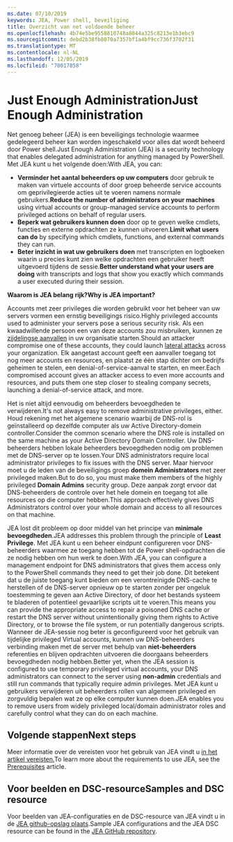 ```yaml
---
ms.date: 07/10/2019
keywords: JEA, Power shell, beveiliging
title: Overzicht van net voldoende beheer
ms.openlocfilehash: 4b74e5be9558810748a8844a325c8213e1b3ebc9
ms.sourcegitcommit: debd2b38fb8070a7357bf1a4bf9cc736f3702f31
ms.translationtype: MT
ms.contentlocale: nl-NL
ms.lasthandoff: 12/05/2019
ms.locfileid: "70017858"
---
```

# <a name="just-enough-administration"></a><span data-ttu-id="74305-103">Just Enough Administration</span><span class="sxs-lookup"><span data-stu-id="74305-103">Just Enough Administration</span></span>

<span data-ttu-id="74305-104">Net genoeg beheer (JEA) is een beveiligings technologie waarmee gedelegeerd beheer kan worden ingeschakeld voor alles dat wordt beheerd door Power shell.</span><span class="sxs-lookup"><span data-stu-id="74305-104">Just Enough Administration (JEA) is a security technology that enables delegated administration for anything managed by PowerShell.</span></span> <span data-ttu-id="74305-105">Met JEA kunt u het volgende doen:</span><span class="sxs-lookup"><span data-stu-id="74305-105">With JEA, you can:</span></span>

- <span data-ttu-id="74305-106">**Verminder het aantal beheerders op uw computers** door gebruik te maken van virtuele accounts of door groep beheerde service accounts om geprivilegieerde acties uit te voeren namens normale gebruikers.</span><span class="sxs-lookup"><span data-stu-id="74305-106">**Reduce the number of administrators on your machines** using virtual accounts or group-managed service accounts to perform privileged actions on behalf of regular users.</span></span>
- <span data-ttu-id="74305-107">**Beperk wat gebruikers kunnen doen** door op te geven welke cmdlets, functies en externe opdrachten ze kunnen uitvoeren.</span><span class="sxs-lookup"><span data-stu-id="74305-107">**Limit what users can do** by specifying which cmdlets, functions, and external commands they can run.</span></span>
- <span data-ttu-id="74305-108">**Beter inzicht in wat uw gebruikers doen** met transcripten en logboeken waarin u precies kunt zien welke opdrachten een gebruiker heeft uitgevoerd tijdens de sessie.</span><span class="sxs-lookup"><span data-stu-id="74305-108">**Better understand what your users are doing** with transcripts and logs that show you exactly which commands a user executed during their session.</span></span>

<span data-ttu-id="74305-109">**Waarom is JEA belang rijk?**</span><span class="sxs-lookup"><span data-stu-id="74305-109">**Why is JEA important?**</span></span>

<span data-ttu-id="74305-110">Accounts met zeer privileges die worden gebruikt voor het beheer van uw servers vormen een ernstig beveiligings risico.</span><span class="sxs-lookup"><span data-stu-id="74305-110">Highly privileged accounts used to administer your servers pose a serious security risk.</span></span> <span data-ttu-id="74305-111">Als een kwaadwillende persoon een van deze accounts zou misbruiken, kunnen ze [zijdelingse aanvallen](https://aka.ms/pth) in uw organisatie starten.</span><span class="sxs-lookup"><span data-stu-id="74305-111">Should an attacker compromise one of these accounts, they could launch [lateral attacks](https://aka.ms/pth) across your organization.</span></span> <span data-ttu-id="74305-112">Elk aangetast account geeft een aanvaller toegang tot nog meer accounts en resources, en plaatst ze één stap dichter om bedrijfs geheimen te stelen, een denial-of-service-aanval te starten, en meer.</span><span class="sxs-lookup"><span data-stu-id="74305-112">Each compromised account gives an attacker access to even more accounts and resources, and puts them one step closer to stealing company secrets, launching a denial-of-service attack, and more.</span></span>

<span data-ttu-id="74305-113">Het is niet altijd eenvoudig om beheerders bevoegdheden te verwijderen.</span><span class="sxs-lookup"><span data-stu-id="74305-113">It's not always easy to remove administrative privileges, either.</span></span> <span data-ttu-id="74305-114">Houd rekening met het algemene scenario waarbij de DNS-rol is geïnstalleerd op dezelfde computer als uw Active Directory-domein controller.</span><span class="sxs-lookup"><span data-stu-id="74305-114">Consider the common scenario where the DNS role is installed on the same machine as your Active Directory Domain Controller.</span></span> <span data-ttu-id="74305-115">Uw DNS-beheerders hebben lokale beheerders bevoegdheden nodig om problemen met de DNS-server op te lossen.</span><span class="sxs-lookup"><span data-stu-id="74305-115">Your DNS administrators require local administrator privileges to fix issues with the DNS server.</span></span> <span data-ttu-id="74305-116">Maar hiervoor moet u de leden van de beveiligings groep **domein Administrators** met zeer privileged maken.</span><span class="sxs-lookup"><span data-stu-id="74305-116">But to do so, you must make them members of the highly privileged **Domain Admins** security group.</span></span> <span data-ttu-id="74305-117">Deze aanpak zorgt ervoor dat DNS-beheerders de controle over het hele domein en toegang tot alle resources op die computer hebben.</span><span class="sxs-lookup"><span data-stu-id="74305-117">This approach effectively gives DNS Administrators control over your whole domain and access to all resources on that machine.</span></span>

<span data-ttu-id="74305-118">JEA lost dit probleem op door middel van het principe van **minimale bevoegdheden**.</span><span class="sxs-lookup"><span data-stu-id="74305-118">JEA addresses this problem through the principle of **Least Privilege**.</span></span> <span data-ttu-id="74305-119">Met JEA kunt u een beheer eindpunt configureren voor DNS-beheerders waarmee ze toegang hebben tot de Power shell-opdrachten die ze nodig hebben om hun werk te doen.</span><span class="sxs-lookup"><span data-stu-id="74305-119">With JEA, you can configure a management endpoint for DNS administrators that gives them access only to the PowerShell commands they need to get their job done.</span></span> <span data-ttu-id="74305-120">Dit betekent dat u de juiste toegang kunt bieden om een verontreinigde DNS-cache te herstellen of de DNS-server opnieuw op te starten zonder per ongeluk toestemming te geven aan Active Directory, of door het bestands systeem te bladeren of potentieel gevaarlijke scripts uit te voeren.</span><span class="sxs-lookup"><span data-stu-id="74305-120">This means you can provide the appropriate access to repair a poisoned DNS cache or restart the DNS server without unintentionally giving them rights to Active Directory, or to browse the file system, or run potentially dangerous scripts.</span></span> <span data-ttu-id="74305-121">Wanneer de JEA-sessie nog beter is geconfigureerd voor het gebruik van tijdelijke privileged Virtual accounts, kunnen uw DNS-beheerders verbinding maken met de server met behulp van **niet-beheerders** referenties en blijven opdrachten uitvoeren die doorgaans beheerders bevoegdheden nodig hebben.</span><span class="sxs-lookup"><span data-stu-id="74305-121">Better yet, when the JEA session is configured to use temporary privileged virtual accounts, your DNS administrators can connect to the server using **non-admin** credentials and still run commands that typically require admin privileges.</span></span> <span data-ttu-id="74305-122">Met JEA kunt u gebruikers verwijderen uit beheerders rollen van algemeen privileged en zorgvuldig bepalen wat ze op elke computer kunnen doen.</span><span class="sxs-lookup"><span data-stu-id="74305-122">JEA enables you to remove users from widely privileged local/domain administrator roles and carefully control what they can do on each machine.</span></span>

## <a name="next-steps"></a><span data-ttu-id="74305-123">Volgende stappen</span><span class="sxs-lookup"><span data-stu-id="74305-123">Next steps</span></span>

<span data-ttu-id="74305-124">Meer informatie over de vereisten voor het gebruik van JEA vindt u [in het artikel vereisten.](prerequisites.md)</span><span class="sxs-lookup"><span data-stu-id="74305-124">To learn more about the requirements to use JEA, see the [Prerequisites](prerequisites.md) article.</span></span>

## <a name="samples-and-dsc-resource"></a><span data-ttu-id="74305-125">Voor beelden en DSC-resource</span><span class="sxs-lookup"><span data-stu-id="74305-125">Samples and DSC resource</span></span>

<span data-ttu-id="74305-126">Voor beelden van JEA-configuraties en de DSC-resource van JEA vindt u in de [JEA github-opslag plaats](https://github.com/PowerShell/JEA).</span><span class="sxs-lookup"><span data-stu-id="74305-126">Sample JEA configurations and the JEA DSC resource can be found in the [JEA GitHub repository](https://github.com/PowerShell/JEA).</span></span>
